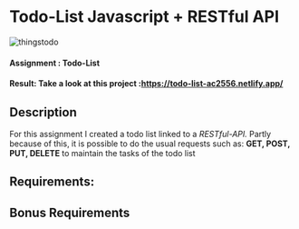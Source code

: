 # Todo-List Javascript + RESTful API


![thingstodo](https://user-images.githubusercontent.com/72910410/110801776-dae69700-827d-11eb-8afd-be50d50ee46c.jpg)

#### **Assignment : Todo-List**

#### **Result:** Take a look at this project :https://todo-list-ac2556.netlify.app/

## Description

For this assignment I created a todo list linked to a *RESTful-API.*
Partly because of this, it is possible to do the usual requests such as: **GET, POST, PUT, DELETE** to maintain the tasks of the todo list

## Requirements:


## Bonus Requirements


